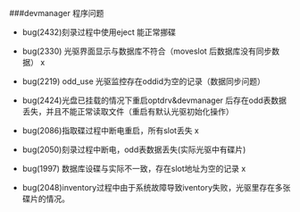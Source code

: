 ###devmanager 程序问题

- bug(2432)刻录过程中使用eject 能正常挪碟

- bug(2330) 光驱界面显示与数据库不符合（moveslot 后数据库没有同步数据）                                                                                                                         x

- bug(2219) odd_use 光驱监控存在oddid为空的记录（数据同步问题）
- bug(2424)光盘已挂载的情况下重启optdrv&devmanager 后存在odd表数据丢失，并且不能正常读取文件（重启有默认光驱初始化操作）
- bug(2086)指取碟过程中断电重启，所有slot丢失                                        x
- bug(2050)刻录过程中断电，odd表数据丢失(实际光驱中有碟片)  
- bug(1997) 数据库设碟与实际不一致，存在slot地址为空的记录                x
- bug(2048)inventory过程中由于系统故障导致iventory失败，光驱里存在多张碟片的情况。

